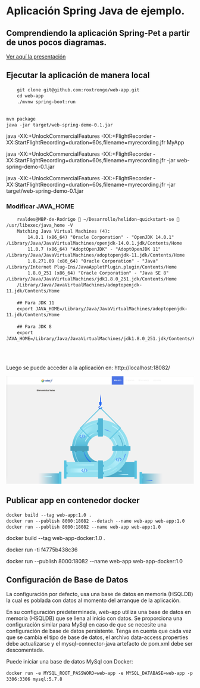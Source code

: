 # Aplicación Spring Java de ejemplo.

## Comprendiendo la aplicación Spring-Pet a partir de unos pocos diagramas.
<a href="https://speakerdeck.com/michaelisvy/spring-petclinic-sample-application">Ver aquí la presentación</a>

## Ejecutar la aplicación de manera local
```
	git clone git@github.com:roxtrongo/web-app.git
	cd web-app
	./mvnw spring-boot:run
    
```


```
mvn package
java -jar target/web-spring-demo-0.1.jar
```

java -XX:+UnlockCommercialFeatures -XX:+FlightRecorder -XX:StartFlightRecording=duration=60s,filename=myrecording.jfr MyApp

java -XX:+UnlockCommercialFeatures -XX:+FlightRecorder -XX:StartFlightRecording=duration=60s,filename=myrecording.jfr -jar web-spring-demo-0.1.jar

java -XX:+UnlockCommercialFeatures -XX:+FlightRecorder -XX:StartFlightRecording=duration=60s,filename=myrecording.jfr -jar target/web-spring-demo-0.1.jar



### Modificar JAVA_HOME

```
    rvaldes@MBP-de-Rodrigo  ~/Desarrollo/helidon-quickstart-se  /usr/libexec/java_home -V
    Matching Java Virtual Machines (4):
        14.0.1 (x86_64) "Oracle Corporation" - "OpenJDK 14.0.1" /Library/Java/JavaVirtualMachines/openjdk-14.0.1.jdk/Contents/Home
        11.0.7 (x86_64) "AdoptOpenJDK" - "AdoptOpenJDK 11" /Library/Java/JavaVirtualMachines/adoptopenjdk-11.jdk/Contents/Home
        1.8.271.09 (x86_64) "Oracle Corporation" - "Java" /Library/Internet Plug-Ins/JavaAppletPlugin.plugin/Contents/Home
        1.8.0_251 (x86_64) "Oracle Corporation" - "Java SE 8" /Library/Java/JavaVirtualMachines/jdk1.8.0_251.jdk/Contents/Home
    /Library/Java/JavaVirtualMachines/adoptopenjdk-11.jdk/Contents/Home

    ## Para JDK 11
    export JAVA_HOME=/Library/Java/JavaVirtualMachines/adoptopenjdk-11.jdk/Contents/Home

    ## Para JDK 8
    export JAVA_HOME=/Library/Java/JavaVirtualMachines/jdk1.8.0_251.jdk/Contents/Home

   
    
```


Luego se puede acceder a la aplicación en: http://localhost:18082/

![Web-App](images/web-app.jpg)

## Publicar app en contenedor docker

```
docker build --tag web-app:1.0 .
docker run --publish 8000:18082 --detach --name web-app web-app:1.0
docker run --publish 8000:18082 --name web-app web-app:1.0
```

docker build --tag web-app-docker:1.0 .

docker run -ti f4775b438c36

docker run --publish 8000:18082 --name web-app web-app-docker:1.0



## Configuración de Base de Datos

La configuración por defecto, usa una base de datos en memoria (HSQLDB) la cual es poblada
con datos al  momento del arranque de la aplicación. 

En su configuración predeterminada, web-app utiliza una base de datos en memoria (HSQLDB) que
se llena al inicio con datos. Se proporciona una configuración similar para MySql en caso de que 
se necesite una configuración de base de datos persistente.
Tenga en cuenta que cada vez que se cambia el tipo de base de datos, el archivo data-access.properties 
debe actualizarse y el mysql-connector-java artefacto de pom.xml debe ser descomentada.

Puede iniciar una base de datos MySql con Docker:

```
docker run -e MYSQL_ROOT_PASSWORD=web-app -e MYSQL_DATABASE=web-app -p 3306:3306 mysql:5.7.8
```
